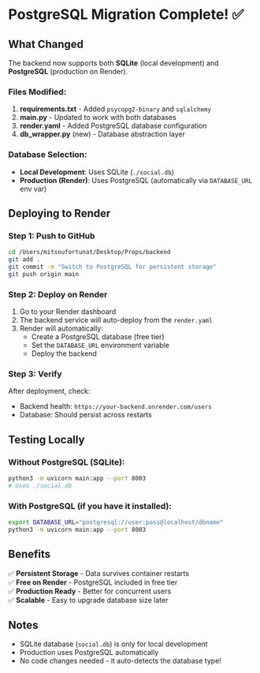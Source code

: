 # PostgreSQL Migration Complete! ✅

## What Changed

The backend now supports both **SQLite** (local development) and **PostgreSQL** (production on Render).

### Files Modified:
1. **requirements.txt** - Added `psycopg2-binary` and `sqlalchemy`
2. **main.py** - Updated to work with both databases
3. **render.yaml** - Added PostgreSQL database configuration
4. **db_wrapper.py** (new) - Database abstraction layer

### Database Selection:
- **Local Development**: Uses SQLite (`./social.db`)
- **Production (Render)**: Uses PostgreSQL (automatically via `DATABASE_URL` env var)

## Deploying to Render

### Step 1: Push to GitHub
```bash
cd /Users/mitsoufortunat/Desktop/Props/backend
git add .
git commit -m "Switch to PostgreSQL for persistent storage"
git push origin main
```

### Step 2: Deploy on Render
1. Go to your Render dashboard
2. The backend service will auto-deploy from the `render.yaml`
3. Render will automatically:
   - Create a PostgreSQL database (free tier)
   - Set the `DATABASE_URL` environment variable
   - Deploy the backend

### Step 3: Verify
After deployment, check:
- Backend health: `https://your-backend.onrender.com/users`
- Database: Should persist across restarts

## Testing Locally

### Without PostgreSQL (SQLite):
```bash
python3 -m uvicorn main:app --port 8003
# Uses ./social.db
```

### With PostgreSQL (if you have it installed):
```bash
export DATABASE_URL="postgresql://user:pass@localhost/dbname"
python3 -m uvicorn main:app --port 8003
```

## Benefits

✅ **Persistent Storage** - Data survives container restarts  
✅ **Free on Render** - PostgreSQL included in free tier  
✅ **Production Ready** - Better for concurrent users  
✅ **Scalable** - Easy to upgrade database size later  

## Notes

- SQLite database (`social.db`) is only for local development
- Production uses PostgreSQL automatically
- No code changes needed - it auto-detects the database type!

